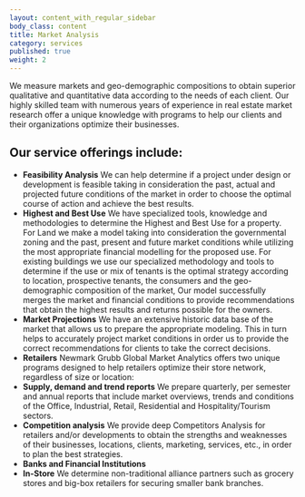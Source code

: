 ```yaml
---
layout: content_with_regular_sidebar
body_class: content
title: Market Analysis
category: services
published: true
weight: 2
---
```

We measure markets and geo-demographic compositions to obtain superior qualitative and quantitative data according to the needs of each client. Our highly skilled team with numerous years of experience in real estate market research offer a unique knowledge with programs to help our clients and their organizations optimize their businesses.

## Our service offerings include:

- __Feasibility Analysis__
We can help determine if a project under design or development is feasible taking in consideration the past, actual and projected future conditions of the market in order to choose the optimal course of action and achieve the best results.
- __Highest and Best Use__
We have specialized tools, knowledge and methodologies to determine the Highest and Best Use for a property. For Land we make a model taking into consideration the governmental zoning and the past, present and future market conditions while utilizing the most appropriate financial modelling for the proposed use.
For existing buildings we use our specialized methodology and tools to determine if the use or mix of tenants is the optimal strategy according to location, prospective tenants, the consumers and the geo-demographic composition of the market, Our model successfully merges the market and financial conditions to provide recommendations that obtain the highest results and returns possible for the owners.
- __Market Projections__
We have an extensive historic data base of the market that allows us to prepare the appropriate modeling. This in turn helps to accurately project market conditions in order us to provide the correct recommendations for clients to take the correct decisions.
- __Retailers__
Newmark Grubb Global Market Analytics offers two unique programs designed to help retailers optimize their store network, regardless of size or location:
- __Supply, demand and trend reports__
We prepare quarterly, per semester and annual reports that include market overviews, trends and conditions of the Office, Industrial, Retail, Residential and Hospitality/Tourism sectors.
- __Competition analysis__
We provide deep Competitors Analysis for retailers and/or developments to obtain the strengths and weaknesses of their businesses, locations, clients, marketing, services, etc., in order to plan the best strategies.
- __Banks and Financial Institutions__
- __In-Store__
We determine non-traditional alliance partners such as grocery stores and big-box retailers for securing smaller bank branches.
